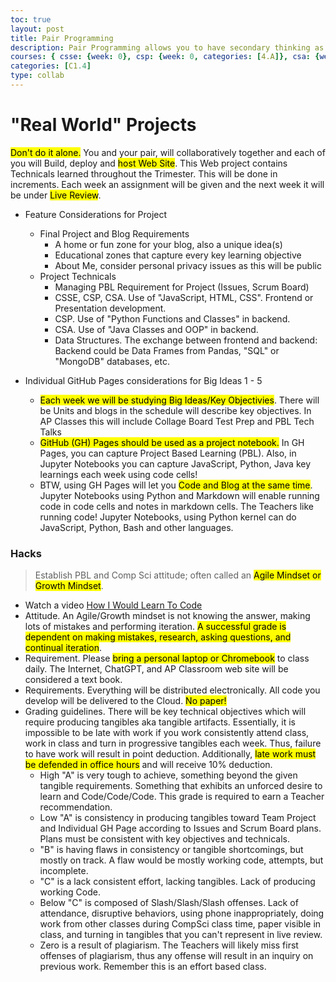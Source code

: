 ```yaml
---
toc: true
layout: post
title: Pair Programming
description: Pair Programming allows you to have secondary thinking as you work, not just a reflection after you are done, but real time support.
courses: { csse: {week: 0}, csp: {week: 0, categories: [4.A]}, csa: {week: 0}}
categories: [C1.4]
type: collab
---
```


# "Real World" Projects
<mark>Don't do it alone.</mark> You and your pair, will collaboratively together and each of you will Build, deploy and <mark>host Web Site</mark>.  This Web project contains Technicals learned throughout the Trimester.  This will be done in increments.  Each week an assignment will be given and the next week it will be under <mark>Live Review</mark>.

- Feature Considerations for Project
    - Final Project and Blog Requirements
        - A home or fun zone for your blog, also a unique idea(s)
        - Educational zones that capture every key learning objective
        - About Me, consider personal privacy issues as this will be public
    - Project Technicals
        - Managing PBL Requirement for Project (Issues, Scrum Board)
        - CSSE, CSP, CSA. Use of "JavaScript, HTML, CSS". Frontend or Presentation development.
        - CSP. Use of "Python Functions and Classes" in backend.
        - CSA. Use of "Java Classes and OOP" in backend.
        - Data Structures.  The exchange between frontend and backend: Backend could be Data Frames from Pandas, "SQL" or "MongoDB" databases, etc.

- Individual GitHub Pages considerations for Big Ideas 1 - 5
    - <mark>Each week we will be studying Big Ideas/Key Objectivies</mark>.  There will be Units and blogs in the schedule will describe key objectives. In AP Classes this will include Collage Board Test Prep and PBL Tech Talks
    - <mark>GitHub (GH) Pages should be used as a project notebook.</mark> In GH Pages, you can capture Project Based Learning (PBL).  Also, in Jupyter Notebooks you can capture JavaScript, Python, Java key learnings each week using code cells!  
    - BTW, using GH Pages will let you <mark>Code and Blog at the same time</mark>.  Jupyter Notebooks using Python and Markdown will enable running code in code cells and notes in markdown cells. The Teachers like running code!  Jupyter Notebooks, using Python kernel can do JavaScript, Python, Bash and other languages.


### Hacks
> Establish PBL and Comp Sci attitude; often called an <mark>Agile Mindset or Growth Mindset</mark>.
- Watch a video [How I Would Learn To Code](https://www.youtube.com/watch?v=k9WqpQp8VSU)
- Attitude.  An Agile/Growth mindset is not knowing the answer, making lots of mistakes and performing iteration.  <mark>A successful grade is dependent on making mistakes, research, asking questions, and continual iteration</mark>.
- Requirement. Please <mark>bring a personal laptop or Chromebook</mark> to class daily.  The Internet, ChatGPT, and AP Classroom web site will be considered a text book.  
- Requirements. Everything will be distributed electronically.  All code you develop will be delivered to the Cloud. <mark>No paper!</mark>
- Grading guidelines. There will be key technical objectives which will require </mark>producing tangibles</mark> aka tangible artifacts. Essentially, it is impossible to be late with work if you work consistently attend class, work in class and turn in progressive tangibles each week.  Thus, failure to have work will result in point deduction.  Additionally, <mark>late work must be defended in office hours</mark> and will receive 10% deduction.  
    - High "A" is very tough to achieve, something beyond the given tangible requirements.  Something that exhibits an unforced desire to learn and Code/Code/Code.  This grade is required to earn a Teacher recommendation.
    - Low "A" is consistency in producing tangibles toward Team Project and Individual GH Page according to Issues and Scrum Board plans.   Plans must be consistent with key objectives and technicals.
    - "B" is having flaws in consistency or tangible shortcomings, but mostly on track.  A flaw would be mostly working code, attempts, but incomplete.
    - "C" is a lack consistent effort, lacking tangibles. Lack of producing working Code.
    - Below "C" is composed of Slash/Slash/Slash offenses. Lack of attendance, disruptive behaviors, using phone inappropriately, doing work from other classes during CompSci class time, paper visible in class, and turning in tangibles that you can't represent in live review.
    - Zero is a result of plagiarism.  The Teachers will likely miss first offenses of plagiarism, thus any offense will result in an inquiry on previous work. Remember this is an effort based class.
